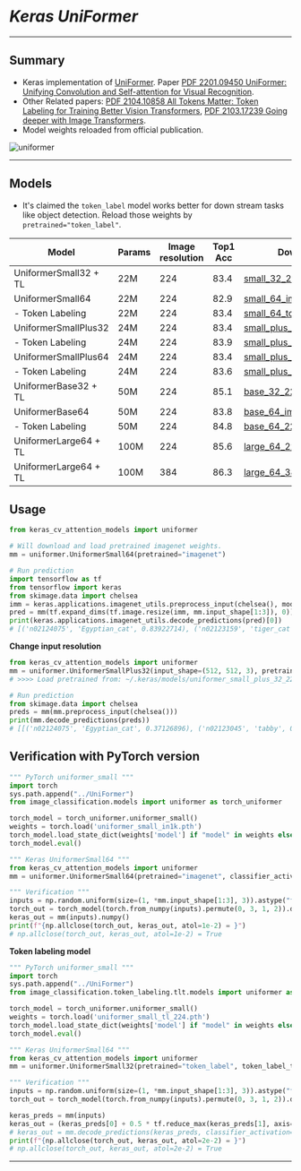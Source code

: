 # ___Keras UniFormer___
***

## Summary
  - Keras implementation of [UniFormer](https://github.com/Sense-X/UniFormer/tree/main/image_classification). Paper [PDF 2201.09450 UniFormer: Unifying Convolution and Self-attention for Visual Recognition](https://arxiv.org/pdf/2201.09450.pdf).
  - Other Related papers: [PDF 2104.10858 All Tokens Matter: Token Labeling for Training Better Vision Transformers](https://arxiv.org/pdf/2104.10858.pdf), [PDF 2103.17239 Going deeper with Image Transformers](https://arxiv.org/pdf/2103.17239.pdf).
  - Model weights reloaded from official publication.

  ![uniformer](https://user-images.githubusercontent.com/5744524/157807693-f2508131-2ee9-4f60-9f55-722fde3b218c.png)
***

## Models
  - It's claimed the `token_label` model works better for down stream tasks like object detection. Reload those weights by `pretrained="token_label"`.

  | Model                 | Params | Image resolution | Top1 Acc | Download |
  | --------------------- | ------ | ---------------- | -------- | -------- |
  | UniformerSmall32 + TL | 22M    | 224              | 83.4     | [small_32_224_token_label](https://github.com/leondgarse/keras_cv_attention_models/releases/download/uniformer/uniformer_small_32_224_token_label.h5) |
  | UniformerSmall64      | 22M    | 224              | 82.9     | [small_64_imagenet](https://github.com/leondgarse/keras_cv_attention_models/releases/download/uniformer/uniformer_small_64_224_imagenet.h5) |
  | - Token Labeling      | 22M    | 224              | 83.4     | [small_64_token_label](https://github.com/leondgarse/keras_cv_attention_models/releases/download/uniformer/uniformer_small_64_224_token_label.h5) |
  | UniformerSmallPlus32  | 24M    | 224              | 83.4     | [small_plus_32_imagenet](https://github.com/leondgarse/keras_cv_attention_models/releases/download/uniformer/uniformer_small_plus_32_224_imagenet.h5) |
  | - Token Labeling      | 24M    | 224              | 83.9     | [small_plus_32_token_label](https://github.com/leondgarse/keras_cv_attention_models/releases/download/uniformer/uniformer_small_plus_32_224_token_label.h5) |
  | UniformerSmallPlus64  | 24M    | 224              | 83.4     | [small_plus_64_imagenet](https://github.com/leondgarse/keras_cv_attention_models/releases/download/uniformer/uniformer_small_plus_64_224_imagenet.h5) |
  | - Token Labeling      | 24M    | 224              | 83.6     | [small_plus_64_token_label](https://github.com/leondgarse/keras_cv_attention_models/releases/download/uniformer/uniformer_small_plus_64_224_token_label.h5) |
  | UniformerBase32 + TL  | 50M    | 224              | 85.1     | [base_32_224_token_label](https://github.com/leondgarse/keras_cv_attention_models/releases/download/uniformer/uniformer_base_32_224_token_label.h5) |
  | UniformerBase64       | 50M    | 224              | 83.8     | [base_64_imagenet](https://github.com/leondgarse/keras_cv_attention_models/releases/download/uniformer/uniformer_base_64_224_imagenet.h5) |
  | - Token Labeling      | 50M    | 224              | 84.8     | [base_64_224_token_label](https://github.com/leondgarse/keras_cv_attention_models/releases/download/uniformer/uniformer_base_64_224_token_label.h5) |
  | UniformerLarge64 + TL | 100M   | 224              | 85.6     | [large_64_224_token_label](https://github.com/leondgarse/keras_cv_attention_models/releases/download/uniformer/uniformer_large_64_224_token_label.h5) |
  | UniformerLarge64 + TL | 100M   | 384              | 86.3     | [large_64_384_token_label](https://github.com/leondgarse/keras_cv_attention_models/releases/download/uniformer/uniformer_large_64_384_token_label.h5) |
## Usage
  ```py
  from keras_cv_attention_models import uniformer

  # Will download and load pretrained imagenet weights.
  mm = uniformer.UniformerSmall64(pretrained="imagenet")

  # Run prediction
  import tensorflow as tf
  from tensorflow import keras
  from skimage.data import chelsea
  imm = keras.applications.imagenet_utils.preprocess_input(chelsea(), mode='torch') # Chelsea the cat
  pred = mm(tf.expand_dims(tf.image.resize(imm, mm.input_shape[1:3]), 0)).numpy()
  print(keras.applications.imagenet_utils.decode_predictions(pred)[0])
  # [('n02124075', 'Egyptian_cat', 0.83922714), ('n02123159', 'tiger_cat', 0.014741183), ...]
  ```
  **Change input resolution**
  ```py
  from keras_cv_attention_models import uniformer
  mm = uniformer.UniformerSmallPlus32(input_shape=(512, 512, 3), pretrained="imagenet")
  # >>>> Load pretrained from: ~/.keras/models/uniformer_small_plus_32_224_imagenet.h5

  # Run prediction
  from skimage.data import chelsea
  preds = mm(mm.preprocess_input(chelsea()))
  print(mm.decode_predictions(preds))
  # [[('n02124075', 'Egyptian_cat', 0.37126896), ('n02123045', 'tabby', 0.16558096), ...]
  ```
## Verification with PyTorch version
  ```py
  """ PyTorch uniformer_small """
  import torch
  sys.path.append("../UniFormer")
  from image_classification.models import uniformer as torch_uniformer

  torch_model = torch_uniformer.uniformer_small()
  weights = torch.load('uniformer_small_in1k.pth')
  torch_model.load_state_dict(weights['model'] if "model" in weights else weights)
  torch_model.eval()

  """ Keras UniformerSmall64 """
  from keras_cv_attention_models import uniformer
  mm = uniformer.UniformerSmall64(pretrained="imagenet", classifier_activation=None)

  """ Verification """
  inputs = np.random.uniform(size=(1, *mm.input_shape[1:3], 3)).astype("float32")
  torch_out = torch_model(torch.from_numpy(inputs).permute(0, 3, 1, 2)).detach().numpy()
  keras_out = mm(inputs).numpy()
  print(f"{np.allclose(torch_out, keras_out, atol=1e-2) = }")
  # np.allclose(torch_out, keras_out, atol=1e-2) = True
  ```
  **Token labeling model**
  ```py
  """ PyTorch uniformer_small """
  import torch
  sys.path.append("../UniFormer")
  from image_classification.token_labeling.tlt.models import uniformer as torch_uniformer

  torch_model = torch_uniformer.uniformer_small()
  weights = torch.load('uniformer_small_tl_224.pth')
  torch_model.load_state_dict(weights['model'] if "model" in weights else weights)
  torch_model.eval()

  """ Keras UniformerSmall64 """
  from keras_cv_attention_models import uniformer
  mm = uniformer.UniformerSmall32(pretrained="token_label", token_label_top=True, classifier_activation=None)

  """ Verification """
  inputs = np.random.uniform(size=(1, *mm.input_shape[1:3], 3)).astype("float32")
  torch_out = torch_model(torch.from_numpy(inputs).permute(0, 3, 1, 2)).detach().numpy()

  keras_preds = mm(inputs)
  keras_out = (keras_preds[0] + 0.5 * tf.reduce_max(keras_preds[1], axis=1)).numpy()
  # keras_out = mm.decode_predictions(keras_preds, classifier_activation=None, do_decode=False).numpy()
  print(f"{np.allclose(torch_out, keras_out, atol=2e-2) = }")
  # np.allclose(torch_out, keras_out, atol=2e-2) = True
  ```
***

